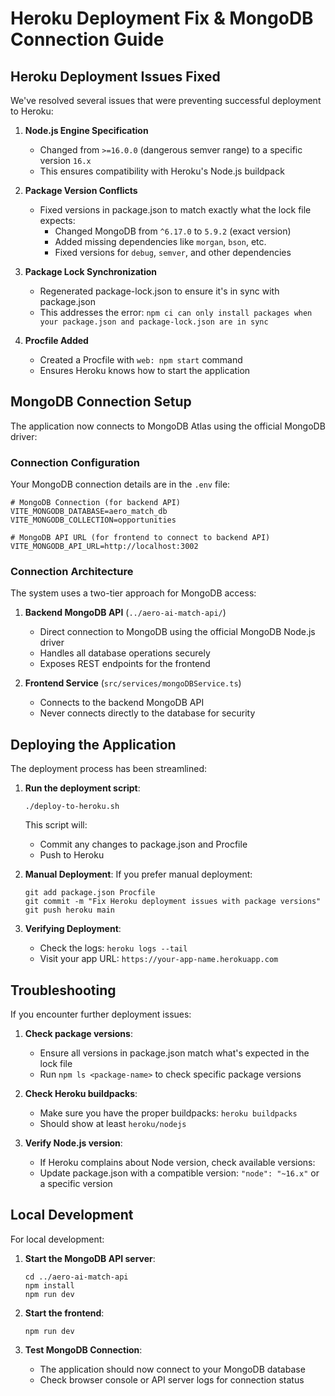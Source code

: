 # Heroku Deployment Fix & MongoDB Connection Guide

## Heroku Deployment Issues Fixed

We've resolved several issues that were preventing successful deployment to Heroku:

1. **Node.js Engine Specification**
   - Changed from `>=16.0.0` (dangerous semver range) to a specific version `16.x`
   - This ensures compatibility with Heroku's Node.js buildpack

2. **Package Version Conflicts**
   - Fixed versions in package.json to match exactly what the lock file expects:
     - Changed MongoDB from `^6.17.0` to `5.9.2` (exact version)
     - Added missing dependencies like `morgan`, `bson`, etc.
     - Fixed versions for `debug`, `semver`, and other dependencies

3. **Package Lock Synchronization**
   - Regenerated package-lock.json to ensure it's in sync with package.json
   - This addresses the error: `npm ci can only install packages when your package.json and package-lock.json are in sync`

4. **Procfile Added**
   - Created a Procfile with `web: npm start` command
   - Ensures Heroku knows how to start the application

## MongoDB Connection Setup

The application now connects to MongoDB Atlas using the official MongoDB driver:

### Connection Configuration

Your MongoDB connection details are in the `.env` file:

```
# MongoDB Connection (for backend API)
VITE_MONGODB_DATABASE=aero_match_db
VITE_MONGODB_COLLECTION=opportunities

# MongoDB API URL (for frontend to connect to backend API)
VITE_MONGODB_API_URL=http://localhost:3002
```

### Connection Architecture

The system uses a two-tier approach for MongoDB access:

1. **Backend MongoDB API** (`../aero-ai-match-api/`)
   - Direct connection to MongoDB using the official MongoDB Node.js driver
   - Handles all database operations securely
   - Exposes REST endpoints for the frontend

2. **Frontend Service** (`src/services/mongoDBService.ts`)
   - Connects to the backend MongoDB API
   - Never connects directly to the database for security

## Deploying the Application

The deployment process has been streamlined:

1. **Run the deployment script**:
   ```
   ./deploy-to-heroku.sh
   ```
   This script will:
   - Commit any changes to package.json and Procfile
   - Push to Heroku

2. **Manual Deployment**:
   If you prefer manual deployment:
   ```
   git add package.json Procfile
   git commit -m "Fix Heroku deployment issues with package versions"
   git push heroku main
   ```

3. **Verifying Deployment**:
   - Check the logs: `heroku logs --tail`
   - Visit your app URL: `https://your-app-name.herokuapp.com`

## Troubleshooting

If you encounter further deployment issues:

1. **Check package versions**:
   - Ensure all versions in package.json match what's expected in the lock file
   - Run `npm ls <package-name>` to check specific package versions

2. **Check Heroku buildpacks**:
   - Make sure you have the proper buildpacks: `heroku buildpacks`
   - Should show at least `heroku/nodejs`

3. **Verify Node.js version**:
   - If Heroku complains about Node version, check available versions: 
   - Update package.json with a compatible version: `"node": "~16.x"` or a specific version

## Local Development

For local development:

1. **Start the MongoDB API server**:
   ```
   cd ../aero-ai-match-api
   npm install
   npm run dev
   ```

2. **Start the frontend**:
   ```
   npm run dev
   ```

3. **Test MongoDB Connection**:
   - The application should now connect to your MongoDB database
   - Check browser console or API server logs for connection status
